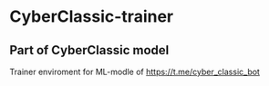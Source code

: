 # CyberClassic-trainer
## Part of CyberClassic model
Trainer enviroment for ML-modle of https://t.me/cyber_classic_bot
